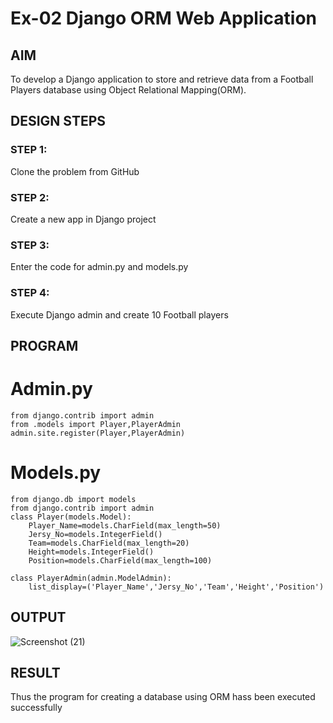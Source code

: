 # Ex-02 Django ORM Web Application


## AIM
To develop a Django application to store and retrieve data from a Football Players database using Object Relational Mapping(ORM).

## DESIGN STEPS

### STEP 1:
Clone the problem from GitHub

### STEP 2:
Create a new app in Django project

### STEP 3:
Enter the code for admin.py and models.py

### STEP 4:
Execute Django admin and create 10 Football players

## PROGRAM
# Admin.py
```
from django.contrib import admin
from .models import Player,PlayerAdmin
admin.site.register(Player,PlayerAdmin)

```
# Models.py
```
from django.db import models
from django.contrib import admin
class Player(models.Model):
    Player_Name=models.CharField(max_length=50)
    Jersy_No=models.IntegerField()
    Team=models.CharField(max_length=20)
    Height=models.IntegerField()
    Position=models.CharField(max_length=100)

class PlayerAdmin(admin.ModelAdmin):
    list_display=('Player_Name','Jersy_No','Team','Height','Position')

```


## OUTPUT

![Screenshot (21)](https://github.com/Sahithya373/ORM/assets/147017926/f5ce90ea-018c-4fea-a138-6f6b197305ab)






## RESULT
Thus the program for creating a database using ORM hass been executed successfully
